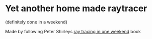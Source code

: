 # Yet another home made raytracer
(definitely done in a weekend)

Made by following Peter Shirleys [ray tracing in one weekend](http://in1weekend.blogspot.com/2016/01/ray-tracing-in-one-weekend.html) book
